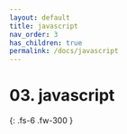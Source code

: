 ```yaml
---
layout: default
title: javascript
nav_order: 3
has_children: true
permalink: /docs/javascript
---
```


# 03. javascript 

{: .fs-6 .fw-300 }
